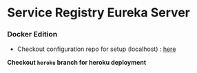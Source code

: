 # Service Registry Eureka Server
### Docker Edition

- Checkout configuration repo for setup (localhost) : [here](https://github.com/dev117uday/configurations/blob/main/service-registry/local-config.md)

**Checkout `heroku` branch for heroku deployment**